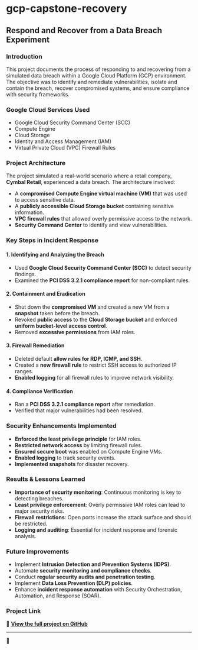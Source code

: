 # gcp-capstone-recovery

## Respond and Recover from a Data Breach Experiment  

### Introduction  

This project documents the process of responding to and recovering from a simulated data breach within a Google Cloud Platform (GCP) environment. The objective was to identify and remediate vulnerabilities, isolate and contain the breach, recover compromised systems, and ensure compliance with security frameworks.  

### Google Cloud Services Used  

- Google Cloud Security Command Center (SCC)  
- Compute Engine  
- Cloud Storage  
- Identity and Access Management (IAM)  
- Virtual Private Cloud (VPC) Firewall Rules  

### Project Architecture  

The project simulated a real-world scenario where a retail company, **Cymbal Retail**, experienced a data breach. The architecture involved:  

- A **compromised Compute Engine virtual machine (VM)** that was used to access sensitive data.  
- A **publicly accessible Cloud Storage bucket** containing sensitive information.  
- **VPC firewall rules** that allowed overly permissive access to the network.  
- **Security Command Center** to identify and view vulnerabilities.  

### Key Steps in Incident Response  

#### **1. Identifying and Analyzing the Breach**  
- Used **Google Cloud Security Command Center (SCC)** to detect security findings.  
- Examined the **PCI DSS 3.2.1 compliance report** for non-compliant rules.  

#### **2. Containment and Eradication**  
- Shut down the **compromised VM** and created a new VM from a **snapshot** taken before the breach.  
- Revoked **public access** to the **Cloud Storage bucket** and enforced **uniform bucket-level access control**.  
- Removed **excessive permissions** from IAM roles.  

#### **3. Firewall Remediation**  
- Deleted default **allow rules for RDP, ICMP, and SSH**.  
- Created a **new firewall rule** to restrict SSH access to authorized IP ranges.  
- **Enabled logging** for all firewall rules to improve network visibility.  

#### **4. Compliance Verification**  
- Ran a **PCI DSS 3.2.1 compliance report** after remediation.  
- Verified that major vulnerabilities had been resolved.  

### Security Enhancements Implemented  

- **Enforced the least privilege principle** for IAM roles.  
- **Restricted network access** by limiting firewall rules.  
- **Ensured secure boot** was enabled on Compute Engine VMs.  
- **Enabled logging** to track security events.  
- **Implemented snapshots** for disaster recovery.  

### Results & Lessons Learned  

- **Importance of security monitoring**: Continuous monitoring is key to detecting breaches.  
- **Least privilege enforcement**: Overly permissive IAM roles can lead to major security risks.  
- **Firewall restrictions**: Open ports increase the attack surface and should be restricted.  
- **Logging and auditing**: Essential for incident response and forensic analysis.  

### Future Improvements  

- Implement **Intrusion Detection and Prevention Systems (IDPS)**.  
- Automate **security monitoring and compliance checks**.  
- Conduct **regular security audits and penetration testing**.  
- Implement **Data Loss Prevention (DLP) policies**.  
- Enhance **incident response automation** with Security Orchestration, Automation, and Response (SOAR).  

### Project Link  

📌 **[View the full project on GitHub](https://github.com/jmcoded0/gcp-capstone-recovery/blob/main/documentation.md)**  

---  

 🚀
